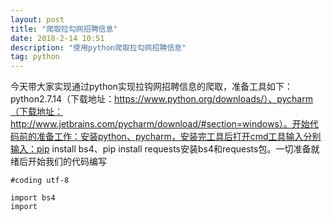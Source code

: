 ```yaml
---
layout: post
title: "爬取拉勾网招聘信息"
date: 2018-2-14 10:51
description: "使用python爬取拉勾网招聘信息"
tag: python
---
```



今天带大家实现通过python实现拉钩网招聘信息的爬取，准备工具如下：python2.7.14（下载地址：https://www.python.org/downloads/）、pycharm（下载地址：http://www.jetbrains.com/pycharm/download/#section=windows）。开始代码前的准备工作：安装python、pycharm，安装完工具后打开cmd工具输入分别输入：pip install bs4、pip install requests安装bs4和requests包。一切准备就绪后开始我们的代码编写

```
#coding utf-8

import bs4
import


```
